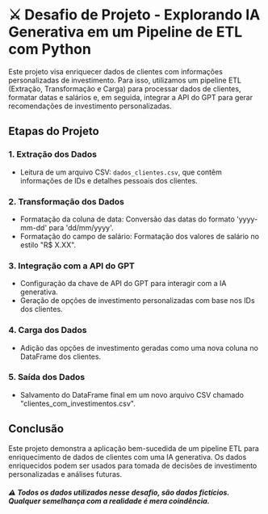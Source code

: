 # ⚔ Desafio de Projeto - Explorando IA Generativa em um Pipeline de ETL com Python 

Este projeto visa enriquecer dados de clientes com informações personalizadas de investimento. Para isso, utilizamos um pipeline ETL (Extração, Transformação e Carga) para processar dados de clientes, formatar datas e salários e, em seguida, integrar a API do GPT para gerar recomendações de investimento personalizadas.

## Etapas do Projeto

### 1. Extração dos Dados

- Leitura de um arquivo CSV: `dados_clientes.csv`, que contêm informações de IDs e detalhes pessoais dos clientes.

### 2. Transformação dos Dados

- Formatação da coluna de data: Conversão das datas do formato 'yyyy-mm-dd' para 'dd/mm/yyyy'.
- Formatação do campo de salário: Formatação dos valores de salário no estilo "R$ X.XX".

### 3. Integração com a API do GPT

- Configuração da chave de API do GPT para interagir com a IA generativa.
- Geração de opções de investimento personalizadas com base nos IDs dos clientes.

### 4. Carga dos Dados

- Adição das opções de investimento geradas como uma nova coluna no DataFrame dos clientes.

### 5. Saída dos Dados

- Salvamento do DataFrame final em um novo arquivo CSV chamado "clientes_com_investimentos.csv".

## Conclusão

Este projeto demonstra a aplicação bem-sucedida de um pipeline ETL para enriquecimento de dados de clientes com uma IA generativa. Os dados enriquecidos podem ser usados para tomada de decisões de investimento personalizadas e análises futuras.


##### ⚠ Todos os dados utilizados nesse desafio, são dados fictícios. Qualquer semelhança com a realidade é mera coindência.

